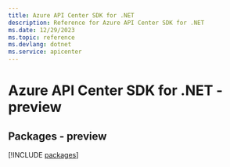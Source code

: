 ```yaml
---
title: Azure API Center SDK for .NET
description: Reference for Azure API Center SDK for .NET
ms.date: 12/29/2023
ms.topic: reference
ms.devlang: dotnet
ms.service: apicenter
---
```

# Azure API Center SDK for .NET - preview
## Packages - preview
[!INCLUDE [packages](api-center-index.md)]